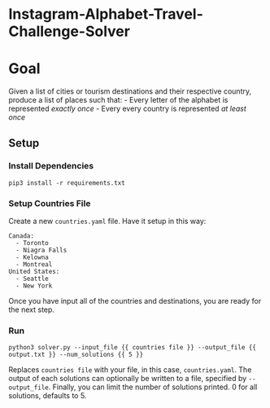 # Instagram-Alphabet-Travel-Challenge-Solver

# Goal
Given a list of cities or tourism destinations and their respective country, produce a list of places such that:
	- Every letter of the alphabet is represented *exactly once*
	- Every every country is represented *at least once*

## Setup
### Install Dependencies
```{bash}
pip3 install -r requirements.txt
```

### Setup Countries File
Create a new `countries.yaml` file.  Have it setup in this way:
```{yaml}
Canada:
  - Toronto
  - Niagra Falls
  - Kelowna
  - Montreal
United States:
  - Seattle
  - New York
```
Once you have input all of the countries and destinations, you are ready for the next step.

### Run
```{bash}
python3 solver.py --input_file {{ countries file }} --output_file {{ output.txt }} --num_solutions {{ 5 }}
```

Replaces `countries file` with your file, in this case, `countries.yaml`.  The output of each solutions can optionally be written to a file, specified by `--output_file`.  Finally, you can limit the number of solutions printed.  0 for all solutions, defaults to 5.
